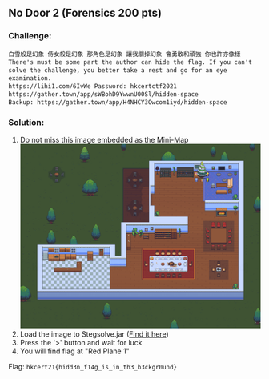 ## No Door 2 (Forensics 200 pts)  
### Challenge:  
```
白雪般是幻象 侍女般是幻象 那角色是幻象 讓我關掉幻象 會勇敢和頑強 你也許亦像樣  
There's must be some part the author can hide the flag. If you can't solve the challenge, you better take a rest and go for an eye examination.  
https://lihi1.com/6IvWe Password: hkcertctf2021  
https://gather.town/app/sWBohD9YwwnU00Sl/hidden-space  
Backup: https://gather.town/app/H4NHCY3Owcom1iyd/hidden-space   
```
### Solution:  
1. Do not miss this image embedded as the Mini-Map    
![pic](https://github.com/6cyril/ctf-writeups/raw/master/HKCERT%20CTF%202021/images/psKy9qufW85qtlMksB1UVb.png)
2. Load the image to Stegsolve.jar ([Find it here](https://github.com/eugenekolo/sec-tools/tree/master/stego/stegsolve/stegsolve))
3. Press the '>' button and wait for luck
4. You will find flag at "Red Plane 1"
  
Flag: `hkcert21{hidd3n_f14g_is_in_th3_b3ckgr0und}`  
  
